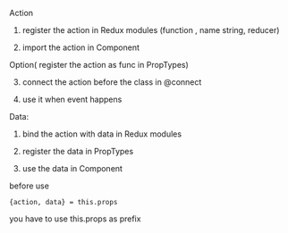 Action

1. register the action in Redux modules (function , name string, reducer)

2. import the action in Component

Option( register the action as func in PropTypes)

3. connect the action before the class in @connect
 
4. use it when event happens

Data:

1. bind the action with data in Redux modules

2. register the data in PropTypes

3. use the data in Component




before use 

    {action, data} = this.props
    
you have to use this.props as prefix
